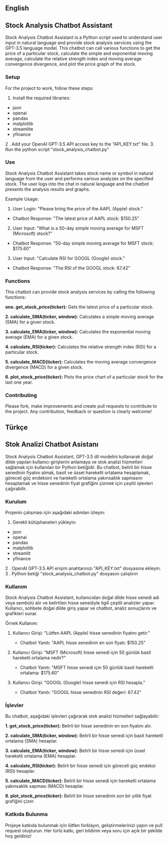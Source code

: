 ## English
## Stock Analysis Chatbot Assistant

Stock Analysis Chatbot Assistant is a Python script used to understand user input in natural language and provide stock analysis services using the GPT-3.5 language model. This chatbot can call various functions to get the price of a particular stock, calculate the simple and exponential moving average, calculate the relative strength index and moving average convergence divergence, and plot the price graph of the stock.

### Setup

For the project to work, follow these steps:

1. Install the required libraries:

- json
- openai
- pandas
- matplotlib
- streamlite
- yfinance

2 . Add your OpenAI GPT-3.5 API access key to the "API_KEY.txt" file.
3. Run the python script "stock_analysis_chatbot.py"

### Use

Stock Analysis Chatbot Assistant takes stock name or symbol in natural language from the user and performs various analyzes on the specified stock. The user logs into the chat in natural language and the chatbot presents the analysis results and graphs.

Example Usage:

1. User Login: "Please bring the price of the AAPL (Apple) stock."
- Chatbot Response: "The latest price of AAPL stock: $150.25"

2. User Input: "What is a 50-day simple moving average for MSFT (Microsoft) stock?"
- Chatbot Response: "50-day simple moving average for MSFT stock: $175.60"

3. User Input: "Calculate RSI for GOOGL (Google) stock."
- Chatbot Response: "The RSI of the GOOGL stock: 67.42"

### Functions

This chatbot can provide stock analysis services by calling the following functions:

**one. get_stock_price(ticker):** Gets the latest price of a particular stock.

**2. calculate_SMA(ticker, window):** Calculates a simple moving average (SMA) for a given stock.

**3. calculate_EMA(ticker, window):** Calculates the exponential moving average (EMA) for a given stock.

**4. calculate_RSI(ticker):** Calculates the relative strength index (RSI) for a particular stock.

**5. calculate_MACD(ticker):** Calculates the moving average convergence divergence (MACD) for a given stock.

**6. plot_stock_price(ticker):** Plots the price chart of a particular stock for the last one year.

### Contributing

Please fork, make improvements and create pull requests to contribute to the project. Any contribution, feedback or question is clearly welcome!



## Türkçe
## Stok Analizi Chatbot Asistanı

Stock Analysis Chatbot Assistant, GPT-3.5 dil modelini kullanarak doğal dilde yapılan kullanıcı girişlerini anlamaya ve stok analizi hizmetleri sağlamak için kullanılan bir Python betiğidir. Bu chatbot, belirli bir hisse senedinin fiyatını almak, basit ve üssel hareketli ortalama hesaplamak, göreceli güç endeksini ve hareketli ortalama yakınsaklık sapmasını hesaplamak ve hisse senedinin fiyat grafiğini çizmek için çeşitli işlevleri çağırabilir.

### Kurulum

Projenin çalışması için aşağıdaki adımları izleyin:

1. Gerekli kütüphaneleri yükleyin:

- json
- openai
- pandas
- matplotlib
- streamlit
- yfinance

2 . OpenAI GPT-3.5 API erişim anahtarınızı "API_KEY.txt" dosyasına ekleyin.
3 . Python betiği "stock_analysis_chatbot.py" dosyasını çalıştırın

### Kullanım

Stock Analysis Chatbot Assistant, kullanıcıdan doğal dilde hisse senedi adı veya sembolü alır ve belirtilen hisse senediyle ilgili çeşitli analizler yapar. Kullanıcı, sohbete doğal dilde giriş yapar ve chatbot, analiz sonuçlarını ve grafikleri sunar.

Örnek Kullanım:

1. Kullanıcı Girişi: "Lütfen AAPL (Apple) hisse senedinin fiyatını getir."
	- Chatbot Yanıtı: "AAPL hisse senedinin en son fiyatı: $150.25"

2. Kullanıcı Girişi: "MSFT (Microsoft) hisse senedi için 50 günlük basit hareketli ortalama nedir?"
	- Chatbot Yanıtı: "MSFT hisse senedi için 50 günlük basit hareketli ortalama: $175.60"

3. Kullanıcı Girişi: "GOOGL (Google) hisse senedi için RSI hesapla."
	- Chatbot Yanıtı: "GOOGL hisse senedinin RSI değeri: 67.42"

### İşlevler

Bu chatbot, aşağıdaki işlevleri çağırarak stok analizi hizmetleri sağlayabilir:

**1. get_stock_price(ticker):** Belirli bir hisse senedinin en son fiyatını alır.

**2. calculate_SMA(ticker, window):** Belirli bir hisse senedi için basit hareketli ortalama (SMA) hesaplar.

**3. calculate_EMA(ticker, window):** Belirli bir hisse senedi için üssel hareketli ortalama (EMA) hesaplar.

**4. calculate_RSI(ticker):** Belirli bir hisse senedi için göreceli güç endeksi (RSI) hesaplar.

**5. calculate_MACD(ticker):** Belirli bir hisse senedi için hareketli ortalama yakınsaklık sapması (MACD) hesaplar.

**6. plot_stock_price(ticker):** Belirli bir hisse senedinin son bir yıllık fiyat grafiğini çizer.

### Katkıda Bulunma

Projeye katkıda bulunmak için lütfen forklayın, geliştirmelerinizi yapın ve pull request oluşturun. Her türlü katkı, geri bildirim veya soru için açık bir şekilde hoş geldiniz!
